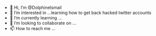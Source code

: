 - 👋 Hi, I’m @DolphineIsmail
- 👀 I’m interested in ...learning how to get back hacked twitter accounts
- 🌱 I’m currently learning ...
- 💞️ I’m looking to collaborate on ...
- 📫 How to reach me ...

<!---
DolphineIsmail/DolphineIsmail is a ✨ special ✨ repository because its `README.md` (this file) appears on your GitHub profile.
You can click the Preview link to take a look at your changes.
--->
